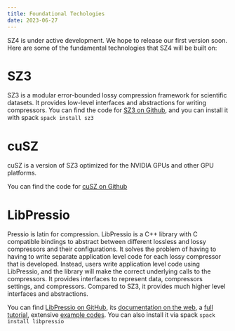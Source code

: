 ```yaml
---
title: Foundational Techologies
date: 2023-06-27
---
```


SZ4 is under active development.  We hope to release our first version soon.  Here are some of the fundamental technologies that SZ4 will be built on:

# SZ3

SZ3 is a  modular error-bounded lossy compression framework for scientific datasets.
It provides low-level interfaces and abstractions for writing compressors.
You can find the code for [SZ3 on Github](https://github.com/szcompressor/SZ3), and you can install it with spack `spack install sz3`

# cuSZ

cuSZ is a version of SZ3 optimized for the NVIDIA GPUs and other GPU platforms.

You can find the code for [cuSZ on Github](https://github.com/szcompressor/cuSZ)

# LibPressio

Pressio is latin for compression. LibPressio is a C++ library with C compatible bindings to abstract between different lossless and lossy compressors and their configurations. It solves the problem of having to having to write separate application level code for each lossy compressor that is developed. Instead, users write application level code using LibPressio, and the library will make the correct underlying calls to the compressors. It provides interfaces to represent data, compressors settings, and compressors.  Compared to SZ3, it provides much higher level interfaces and abstractions.

You can find [LibPressio on GitHub](https://github.com/robertu94/libpressio), its [documentation on the web](https://robertu94.github.io/libpressio/), a [full tutorial](https://github.com/robertu94/libpressio_tutorial), extensive [example codes](https://github.com/robertu94/libpressio-interesting-scripts).  You can also install it via spack `spack install libpressio`


